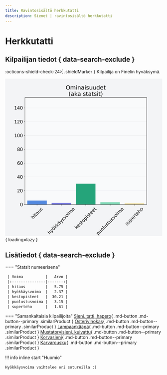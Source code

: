 ```yaml
---
title: Ravintosisältö herkkutatti
description: Sienet | ravintosisältö herkkutatti
---
```


# Herkkutatti


## Kilpailijan tiedot { data-search-exclude }

:octicons-shield-check-24:{ .shieldMarker } Kilpailija on Finelin hyväksymä.

![Herkkutatti](./images/herkkutatti.png){ loading=lazy }

## Lisätiedot { data-search-exclude }
=== "Statsit numeerisena"

     | Voima          |   Arvo |
     |:---------------|-------:|
     | hitaus         |   5.75 |
     | hyökkäysvoima  |   2.37 |
     | kestopisteet   |  30.21 |
     | puolustusvoima |   3.15 |
     | superteho      |   1.61 |

=== "Samankaltaisia kilpailijoita"
    [Sieni, tatti, hapero](/sieni-tatti-hapero){ .md-button .md-button--primary .similarProduct }
    [Osterivinokas](/osterivinokas){ .md-button .md-button--primary .similarProduct }
    [Lampaankääpä](/lampaankaapa){ .md-button .md-button--primary .similarProduct }
    [Mustatorvisieni, kuivattu](/mustatorvisieni-kuivattu){ .md-button .md-button--primary .similarProduct }
    [Korvasieni](/korvasieni){ .md-button .md-button--primary .similarProduct }
    [Karvarousku](/karvarousku){ .md-button .md-button--primary .similarProduct }

!!! info inline start "Huomio"

    Hyökkäysvoima vaihtelee eri sotureilla :)

